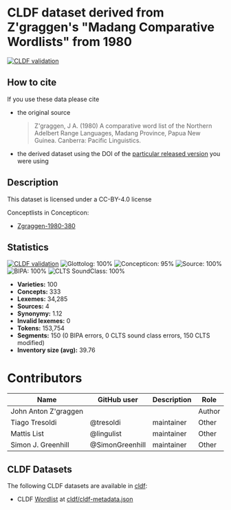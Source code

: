 # CLDF dataset derived from Z'graggen's "Madang Comparative Wordlists" from 1980

[![CLDF validation](https://github.com/MuffinLinwist/zgraggenmadang/workflows/CLDF-validation/badge.svg)](https://github.com/MuffinLinwist/zgraggenmadang/actions?query=workflow%3ACLDF-validation)

## How to cite

If you use these data please cite
- the original source
  > Z'graggen, J A. (1980) A comparative word list of the Northern Adelbert Range Languages, Madang Province, Papua New Guinea. Canberra: Pacific Linguistics.
- the derived dataset using the DOI of the [particular released version](../../releases/) you were using

## Description


This dataset is licensed under a CC-BY-4.0 license


Conceptlists in Concepticon:
- [Zgraggen-1980-380](https://concepticon.clld.org/contributions/Zgraggen-1980-380)
## Statistics


[![CLDF validation](https://github.com/MuffinLinwist/zgraggenmadang/workflows/CLDF-validation/badge.svg)](https://github.com/MuffinLinwist/zgraggenmadang/actions?query=workflow%3ACLDF-validation)
![Glottolog: 100%](https://img.shields.io/badge/Glottolog-100%25-brightgreen.svg "Glottolog: 100%")
![Concepticon: 95%](https://img.shields.io/badge/Concepticon-95%25-green.svg "Concepticon: 95%")
![Source: 100%](https://img.shields.io/badge/Source-100%25-brightgreen.svg "Source: 100%")
![BIPA: 100%](https://img.shields.io/badge/BIPA-100%25-brightgreen.svg "BIPA: 100%")
![CLTS SoundClass: 100%](https://img.shields.io/badge/CLTS%20SoundClass-100%25-brightgreen.svg "CLTS SoundClass: 100%")

- **Varieties:** 100
- **Concepts:** 333
- **Lexemes:** 34,285
- **Sources:** 4
- **Synonymy:** 1.12
- **Invalid lexemes:** 0
- **Tokens:** 153,754
- **Segments:** 150 (0 BIPA errors, 0 CLTS sound class errors, 150 CLTS modified)
- **Inventory size (avg):** 39.76

# Contributors

Name                 | GitHub user     | Description                          | Role
---                  | ---             | ---                                  | ---
John Anton Z'graggen |                 |                                      | Author
Tiago Tresoldi       | @tresoldi       | maintainer                           | Other
Mattis List          | @lingulist      | maintainer                           | Other
Simon J. Greenhill   | @SimonGreenhill | maintainer                           | Other




## CLDF Datasets

The following CLDF datasets are available in [cldf](cldf):

- CLDF [Wordlist](https://github.com/cldf/cldf/tree/master/modules/Wordlist) at [cldf/cldf-metadata.json](cldf/cldf-metadata.json)